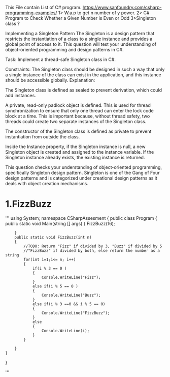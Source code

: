 This File contain List of C# program.
https://www.sanfoundry.com/csharp-programming-examples/
1> W.a.p to get n number of y power.
 2> C# Program to Check Whether a Given Number is Even or Odd
 3>Singleton class ?

 Implementing a Singleton Pattern
The Singleton is a design pattern that restricts the instantiation of a class to a single instance and provides a global point
of access to it. This question will test your understanding of object-oriented programming and design patterns in C#.

Task: Implement a thread-safe Singleton class in C#.

Constraints: The Singleton class should be designed in such a way that only a single instance of the class can exist in the
application, and this instance should be accessible globally.
Explanation:

The Singleton class is defined as sealed to prevent derivation, which could add instances.

A private, read-only padlock object is defined. This is used for thread synchronization to ensure that only one thread can enter the
lock code block at a time. This is important because, without thread safety, two threads could create two separate instances of the 
Singleton class.

The constructor of the Singleton class is defined as private to prevent instantiation from outside the class.

Inside the Instance property, if the Singleton instance is null, a new Singleton object is created and assigned to the instance variable. 
If the Singleton instance already exists, the existing instance is returned.

This question checks your understanding of object-oriented programming, specifically Singleton design pattern. Singleton is one of the 
Gang of Four design patterns and is categorized under creational design patterns as it deals with object creation mechanisms.






# 1.FizzBuzz

'''
using System;
namespace CSharpAssesment
{
	public class Program
	{
		public static void Main(string [] args)
		{
			 FizzBuzz(16);
		
		}
		public static void FizzBuzz(int n)
		{
			//TODO: Return "Fizz" if divided by 3, "Buzz" if divided by 5
			//"FizzBuzz" if divided by both, else return the number as a string
			for(int i=1;i<= n; i++)
			{
				if(i % 3 == 0 )
				{
					Console.WriteLine("Fizz");
				}
				else if(i % 5 == 0 )
				{
					Console.WriteLine("Buzz");
				}
				else if(i % 3 ==0 && i % 5 == 0)
				{
					Console.WriteLine("FizzBuzz");
				}
				else
				{
					Console.WriteLine(i);
				}
			}
		
		}
	}
}
 
'''
